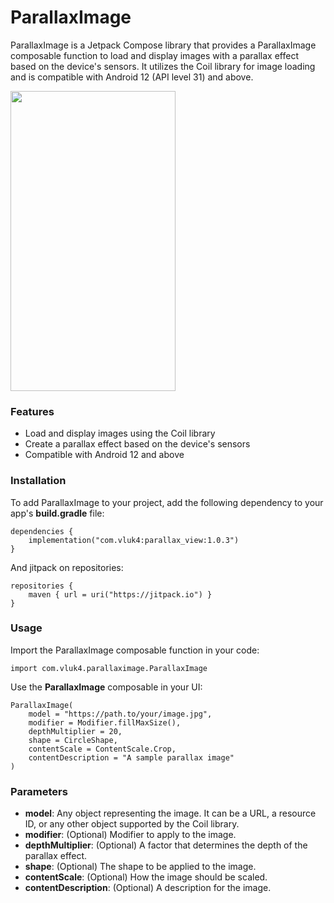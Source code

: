 # ParallaxImage
ParallaxImage is a Jetpack Compose library that provides a ParallaxImage composable function to load and display images with a parallax effect based on the device's sensors. It utilizes the Coil library for image loading and is compatible with Android 12 (API level 31) and above.

<img src="https://media2.giphy.com/media/v1.Y2lkPTc5MGI3NjExZGM1ZWZjNWVlN2JkODY1MmQ3ODYyNDgwZjdiMTlhYTgwOWQ1ZWMwNyZjdD1n/RlZemRZAurcZ29lCEN/giphy.gif" width="264" height="480" />

### Features
* Load and display images using the Coil library
* Create a parallax effect based on the device's sensors
* Compatible with Android 12 and above
### Installation
To add ParallaxImage to your project, add the following dependency to your app's **build.gradle** file:
```
dependencies {
    implementation("com.vluk4:parallax_view:1.0.3")
}
```
And jitpack on repositories:
```
repositories {
    maven { url = uri("https://jitpack.io") }
}
```
### Usage
Import the ParallaxImage composable function in your code:
```
import com.vluk4.parallaximage.ParallaxImage
```
Use the **ParallaxImage** composable in your UI:
```
ParallaxImage(
    model = "https://path.to/your/image.jpg",
    modifier = Modifier.fillMaxSize(),
    depthMultiplier = 20,
    shape = CircleShape,
    contentScale = ContentScale.Crop,
    contentDescription = "A sample parallax image"
)
```
### Parameters
* **model**: Any object representing the image. It can be a URL, a resource ID, or any other object supported by the Coil library.
* **modifier**: (Optional) Modifier to apply to the image.
* **depthMultiplier**: (Optional) A factor that determines the depth of the parallax effect.
* **shape**: (Optional) The shape to be applied to the image.
* **contentScale**: (Optional) How the image should be scaled.
* **contentDescription**: (Optional) A description for the image.
